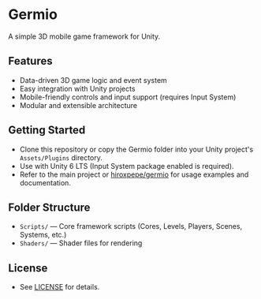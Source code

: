 # Germio

A simple 3D mobile game framework for Unity.

## Features

+ Data-driven 3D game logic and event system
+ Easy integration with Unity projects
+ Mobile-friendly controls and input support (requires Input System)
+ Modular and extensible architecture

## Getting Started

+ Clone this repository or copy the Germio folder into your Unity project's `Assets/Plugins` directory.
+ Use with Unity 6 LTS (Input System package enabled is required).
+ Refer to the main project or [hiroxpepe/germio](https://github.com/hiroxpepe/germio) for usage examples and documentation.

## Folder Structure

+ `Scripts/` — Core framework scripts (Cores, Levels, Players, Scenes, Systems, etc.)
+ `Shaders/` — Shader files for rendering

## License

+ See [LICENSE](LICENSE) for details.

